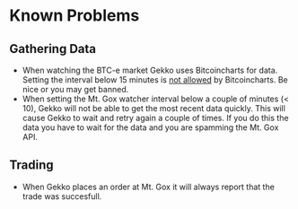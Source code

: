 # Known Problems

## Gathering Data

* When watching the BTC-e market Gekko uses Bitcoincharts for data. Setting the interval below 15 minutes is [not allowed](http://bitcoincharts.com/about/markets-api/) by Bitcoincharts. Be nice or you may get banned.
* When setting the Mt. Gox watcher interval below a couple of minutes (< 10), Gekko will not be able to get the most recent data quickly. This will cause Gekko to wait and retry again a couple of times. If you do this the data you have to wait for the data and you are spamming the Mt. Gox API.

## Trading

* When Gekko places an order at Mt. Gox it will always report that the trade was succesfull.